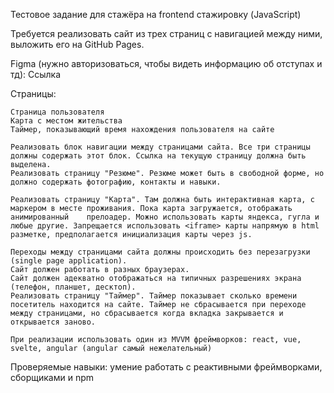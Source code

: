 
Тестовое задание для стажёра на frontend стажировку (JavaScript)

Требуется реализовать сайт из трех страниц с навигацией между ними, выложить его на GitHub Pages.

Figma (нужно авторизоваться, чтобы видеть информацию об отступах и тд): Ссылка

Страницы:

    Страница пользователя
    Карта с местом жительства
    Таймер, показывающий время нахождения пользователя на сайте

    Реализовать блок навигации между страницами сайта. Все три страницы должны содержать этот блок. Ссылка на текущую страницу должна быть выделена.
    Реализовать страницу "Резюме". Резюме может быть в свободной форме, но должно содержать фотографию, контакты и навыки.
   
    Реализовать страницу "Карта". Там должна быть интерактивная карта, с маркером в месте проживания. Пока карта загружается, отображать анимированный    прелоадер. Можно использовать карты яндекса, гугла и любые другие. Запрещается использовать <iframe> карты напрямую в html разметке, предполагается инициализация карты через js.
   
    Переходы между страницами сайта должны происходить без перезагрузки (single page application).
    Сайт должен работать в разных браузерах.
    Сайт должен адекватно отображаться на типичных разрешениях экрана (телефон, планшет, десктоп).
    Реализовать страницу "Таймер". Таймер показывает сколько времени посетитель находится на сайте. Таймер не сбрасывается при переходе между страницами, но сбрасывается когда вкладка закрывается и открывается заново.

    При реализации использовать один из MVVM фреймворков: react, vue, svelte, angular (angular самый нежелательный)
    
Проверяемые навыки: умение работать с реактивными фреймворками, сборщиками и npm

